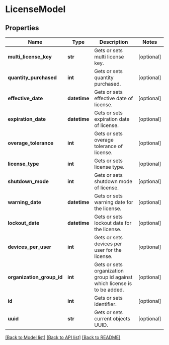 # LicenseModel

## Properties
Name | Type | Description | Notes
------------ | ------------- | ------------- | -------------
**multi_license_key** | **str** | Gets or sets multi license key. | [optional] 
**quantity_purchased** | **int** | Gets or sets quantity purchased. | [optional] 
**effective_date** | **datetime** | Gets or sets effective date of license. | [optional] 
**expiration_date** | **datetime** | Gets or sets expiration date of license. | [optional] 
**overage_tolerance** | **int** | Gets or sets overage tolerance of license. | [optional] 
**license_type** | **int** | Gets or sets license type. | [optional] 
**shutdown_mode** | **int** | Gets or sets shutdown mode of license. | [optional] 
**warning_date** | **datetime** | Gets or sets warning date for the license. | [optional] 
**lockout_date** | **datetime** | Gets or sets lockout date for the license. | [optional] 
**devices_per_user** | **int** | Gets or sets devices per user for the license. | [optional] 
**organization_group_id** | **int** | Gets or sets organization group id against which license is to be added. | [optional] 
**id** | **int** | Gets or sets identifier. | [optional] 
**uuid** | **str** | Gets or sets current objects UUID. | [optional] 

[[Back to Model list]](../README.md#documentation-for-models) [[Back to API list]](../README.md#documentation-for-api-endpoints) [[Back to README]](../README.md)


